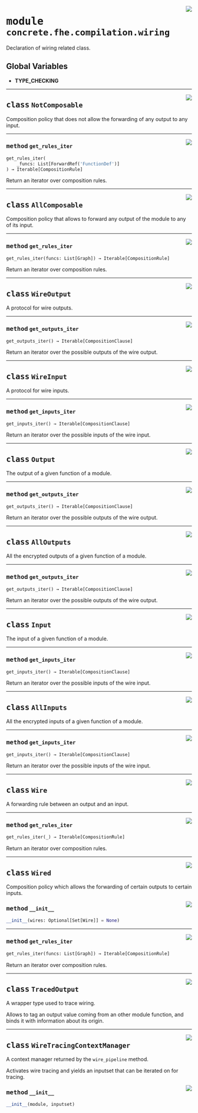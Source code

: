<!-- markdownlint-disable -->

<a href="../../frontends/concrete-python/concrete/fhe/compilation/wiring.py#L0"><img align="right" style="float:right;" src="https://img.shields.io/badge/-source-cccccc?style=flat-square"></a>

# <kbd>module</kbd> `concrete.fhe.compilation.wiring`
Declaration of wiring related class. 

**Global Variables**
---------------
- **TYPE_CHECKING**


---

<a href="../../frontends/concrete-python/concrete/fhe/compilation/wiring.py#L27"><img align="right" style="float:right;" src="https://img.shields.io/badge/-source-cccccc?style=flat-square"></a>

## <kbd>class</kbd> `NotComposable`
Composition policy that does not allow the forwarding of any output to any input. 




---

<a href="../../frontends/concrete-python/concrete/fhe/compilation/wiring.py#L32"><img align="right" style="float:right;" src="https://img.shields.io/badge/-source-cccccc?style=flat-square"></a>

### <kbd>method</kbd> `get_rules_iter`

```python
get_rules_iter(
    _funcs: List[ForwardRef('FunctionDef')]
) → Iterable[CompositionRule]
```

Return an iterator over composition rules. 


---

<a href="../../frontends/concrete-python/concrete/fhe/compilation/wiring.py#L39"><img align="right" style="float:right;" src="https://img.shields.io/badge/-source-cccccc?style=flat-square"></a>

## <kbd>class</kbd> `AllComposable`
Composition policy that allows to forward any output of the module to any of its input. 




---

<a href="../../frontends/concrete-python/concrete/fhe/compilation/wiring.py#L44"><img align="right" style="float:right;" src="https://img.shields.io/badge/-source-cccccc?style=flat-square"></a>

### <kbd>method</kbd> `get_rules_iter`

```python
get_rules_iter(funcs: List[Graph]) → Iterable[CompositionRule]
```

Return an iterator over composition rules. 


---

<a href="../../frontends/concrete-python/concrete/fhe/compilation/wiring.py#L62"><img align="right" style="float:right;" src="https://img.shields.io/badge/-source-cccccc?style=flat-square"></a>

## <kbd>class</kbd> `WireOutput`
A protocol for wire outputs. 




---

<a href="../../frontends/concrete-python/concrete/fhe/compilation/wiring.py#L68"><img align="right" style="float:right;" src="https://img.shields.io/badge/-source-cccccc?style=flat-square"></a>

### <kbd>method</kbd> `get_outputs_iter`

```python
get_outputs_iter() → Iterable[CompositionClause]
```

Return an iterator over the possible outputs of the wire output. 


---

<a href="../../frontends/concrete-python/concrete/fhe/compilation/wiring.py#L74"><img align="right" style="float:right;" src="https://img.shields.io/badge/-source-cccccc?style=flat-square"></a>

## <kbd>class</kbd> `WireInput`
A protocol for wire inputs. 




---

<a href="../../frontends/concrete-python/concrete/fhe/compilation/wiring.py#L80"><img align="right" style="float:right;" src="https://img.shields.io/badge/-source-cccccc?style=flat-square"></a>

### <kbd>method</kbd> `get_inputs_iter`

```python
get_inputs_iter() → Iterable[CompositionClause]
```

Return an iterator over the possible inputs of the wire input. 


---

<a href="../../frontends/concrete-python/concrete/fhe/compilation/wiring.py#L86"><img align="right" style="float:right;" src="https://img.shields.io/badge/-source-cccccc?style=flat-square"></a>

## <kbd>class</kbd> `Output`
The output of a given function of a module. 




---

<a href="../../frontends/concrete-python/concrete/fhe/compilation/wiring.py#L94"><img align="right" style="float:right;" src="https://img.shields.io/badge/-source-cccccc?style=flat-square"></a>

### <kbd>method</kbd> `get_outputs_iter`

```python
get_outputs_iter() → Iterable[CompositionClause]
```

Return an iterator over the possible outputs of the wire output. 


---

<a href="../../frontends/concrete-python/concrete/fhe/compilation/wiring.py#L101"><img align="right" style="float:right;" src="https://img.shields.io/badge/-source-cccccc?style=flat-square"></a>

## <kbd>class</kbd> `AllOutputs`
All the encrypted outputs of a given function of a module. 




---

<a href="../../frontends/concrete-python/concrete/fhe/compilation/wiring.py#L108"><img align="right" style="float:right;" src="https://img.shields.io/badge/-source-cccccc?style=flat-square"></a>

### <kbd>method</kbd> `get_outputs_iter`

```python
get_outputs_iter() → Iterable[CompositionClause]
```

Return an iterator over the possible outputs of the wire output. 


---

<a href="../../frontends/concrete-python/concrete/fhe/compilation/wiring.py#L120"><img align="right" style="float:right;" src="https://img.shields.io/badge/-source-cccccc?style=flat-square"></a>

## <kbd>class</kbd> `Input`
The input of a given function of a module. 




---

<a href="../../frontends/concrete-python/concrete/fhe/compilation/wiring.py#L128"><img align="right" style="float:right;" src="https://img.shields.io/badge/-source-cccccc?style=flat-square"></a>

### <kbd>method</kbd> `get_inputs_iter`

```python
get_inputs_iter() → Iterable[CompositionClause]
```

Return an iterator over the possible inputs of the wire input. 


---

<a href="../../frontends/concrete-python/concrete/fhe/compilation/wiring.py#L135"><img align="right" style="float:right;" src="https://img.shields.io/badge/-source-cccccc?style=flat-square"></a>

## <kbd>class</kbd> `AllInputs`
All the encrypted inputs of a given function of a module. 




---

<a href="../../frontends/concrete-python/concrete/fhe/compilation/wiring.py#L142"><img align="right" style="float:right;" src="https://img.shields.io/badge/-source-cccccc?style=flat-square"></a>

### <kbd>method</kbd> `get_inputs_iter`

```python
get_inputs_iter() → Iterable[CompositionClause]
```

Return an iterator over the possible inputs of the wire input. 


---

<a href="../../frontends/concrete-python/concrete/fhe/compilation/wiring.py#L154"><img align="right" style="float:right;" src="https://img.shields.io/badge/-source-cccccc?style=flat-square"></a>

## <kbd>class</kbd> `Wire`
A forwarding rule between an output and an input. 




---

<a href="../../frontends/concrete-python/concrete/fhe/compilation/wiring.py#L162"><img align="right" style="float:right;" src="https://img.shields.io/badge/-source-cccccc?style=flat-square"></a>

### <kbd>method</kbd> `get_rules_iter`

```python
get_rules_iter(_) → Iterable[CompositionRule]
```

Return an iterator over composition rules. 


---

<a href="../../frontends/concrete-python/concrete/fhe/compilation/wiring.py#L172"><img align="right" style="float:right;" src="https://img.shields.io/badge/-source-cccccc?style=flat-square"></a>

## <kbd>class</kbd> `Wired`
Composition policy which allows the forwarding of certain outputs to certain inputs. 

<a href="../../frontends/concrete-python/concrete/fhe/compilation/wiring.py#L179"><img align="right" style="float:right;" src="https://img.shields.io/badge/-source-cccccc?style=flat-square"></a>

### <kbd>method</kbd> `__init__`

```python
__init__(wires: Optional[Set[Wire]] = None)
```








---

<a href="../../frontends/concrete-python/concrete/fhe/compilation/wiring.py#L182"><img align="right" style="float:right;" src="https://img.shields.io/badge/-source-cccccc?style=flat-square"></a>

### <kbd>method</kbd> `get_rules_iter`

```python
get_rules_iter(funcs: List[Graph]) → Iterable[CompositionRule]
```

Return an iterator over composition rules. 


---

<a href="../../frontends/concrete-python/concrete/fhe/compilation/wiring.py#L205"><img align="right" style="float:right;" src="https://img.shields.io/badge/-source-cccccc?style=flat-square"></a>

## <kbd>class</kbd> `TracedOutput`
A wrapper type used to trace wiring. 

Allows to tag an output value coming from an other module function, and binds it with information about its origin. 





---

<a href="../../frontends/concrete-python/concrete/fhe/compilation/wiring.py#L217"><img align="right" style="float:right;" src="https://img.shields.io/badge/-source-cccccc?style=flat-square"></a>

## <kbd>class</kbd> `WireTracingContextManager`
A context manager returned by the `wire_pipeline` method. 

Activates wire tracing and yields an inputset that can be iterated on for tracing. 

<a href="../../frontends/concrete-python/concrete/fhe/compilation/wiring.py#L224"><img align="right" style="float:right;" src="https://img.shields.io/badge/-source-cccccc?style=flat-square"></a>

### <kbd>method</kbd> `__init__`

```python
__init__(module, inputset)
```









